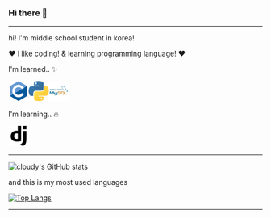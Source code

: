 ### Hi there 👋
------------------------------------------
hi! l'm middle school student in korea!



♥   l like coding! & learning programming language!   ♥


l'm learned.. ✨

<img src="https://github.com/cloudyON/cloudyON/blob/main/c (1).png" width="40" height="40"><img src="https://github.com/cloudyON/cloudyON/blob/main/python (1).png" width="40" height="40"><img src="https://github.com/cloudyON/cloudyON/blob/main/mysql (1).png" width="40" height="40">







l'm learning.. 🔥

<img src="https://github.com/cloudyON/cloudyON/blob/main/django.svg" width="40" height="40">


------------------------------------------

![cloudy's GitHub stats](https://github-readme-stats.vercel.app/api?username=cloudyON&show_icons=true&theme=tokyonight)

and this is my most used languages

[![Top Langs](https://github-readme-stats.vercel.app/api/top-langs/?username=cloudyOn&layout=compact)](https://github.com/anuraghazra/github-readme-stats)


------------------------------------------
